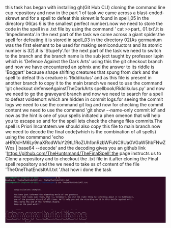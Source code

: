 this task has began with installing gh(Git Hub CLI) cloning the command line cup repository and now in the part 1 of task we came across a blast-ended-skrewt and for a spell to defeat
this skrewt is found in spell_05 in the directory 06(as 6 is the smallest perfect number).now we need to store the code in the spell in a .txt file by using the command ' cat >>part_
01.txt'.it is 'Impedimenta'.In the next part of the task we come across a giant spider.the spell for defeating it is stored in spell_03 in the directory 02(As germanium was the first
element to be used for making semiconductors and its atomic number is 32).it is 'Stupefy'.for the next part of the task we need to switch to the branch and the branch name is the sub
ject taught by professor lupin which is 'Defence Against the Dark Arts' using this the git checkout branch and now we have encountered an sphnix and the answer to its riddle is
'Boggart' because shape shifting creatures that spung from dark and the spell to defeat this creature is 'Riddikulus' and as this file is present in another branch to copy it to the
main branch we need to use the command 'git checkout defenseAgainstTheDarkArts spellbook/Riddikulus.py' and now we need to go the graveyard branch and now we need to search for a
spell to defeat voldemort which are hidden in commit logs.for seeing the commit logs we need to
use the command git log and now for checking the commit content we need to use the command 'git show --name-only commit id' and now as the hint is one of your spells initiated a phen
omenon that will help you to escape so and for the spell lets check the  change files commits.The spell is Priori Incantatem.we should also copy this file to main branch.now we need
to decode the final code(which is the combination of all spells) using the commmand 'echo aHR0cHM6Ly9naXRodWIuY29tL1RoZUh1bnRzbWFuNC9UaGVGaW5hbFNwZWxs | base64 --decode' and the 
decoding gives you an github link 'https://github.com/TheHuntsman4/TheFinalSpell'.the page instructs us to Clone a repository and to checkout the .txt file in it.after cloning the 
Final spell repository and the we need to take ss of content of the file 'TheOneThatEndsItAll.txt '.that how i done the task




![Finalspell](finalimage.png "Final Image")

